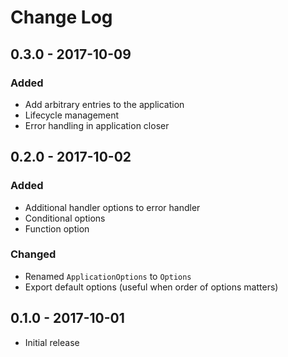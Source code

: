 # Change Log


## 0.3.0 - 2017-10-09

### Added

- Add arbitrary entries to the application
- Lifecycle management
- Error handling in application closer


## 0.2.0 - 2017-10-02

### Added

- Additional handler options to error handler
- Conditional options
- Function option

### Changed

- Renamed `ApplicationOptions` to `Options`
- Export default options (useful when order of options matters)


## 0.1.0 - 2017-10-01

- Initial release
